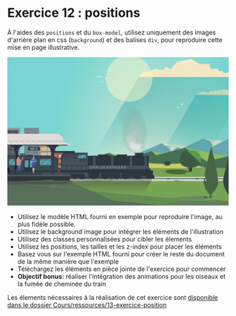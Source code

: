 # Exercice 12 : positions

À l'aides des `positions` et du `box-model`, utilisez uniquement des images d'arrière plan en css (`background`) et des balises `div`, pour reproduire cette mise en page illustrative.

![Mise en page à reproduire](../ressources/13-exercice-position/exercice-train.jpg)

- Utilisez le modèle HTML fourni en exemple pour reproduire l'image, au plus fidèle possible.
- Utilisez le background image pour intégrer les éléments de l'illustration
- Utilisez des classes personnalisées pour cibler les élements
- Utilisez les positions, les tailles et les z-index pour placer les éléments
- Basez vous sur l'exemple HTML fourni pour créer le reste du document de la même manière que l'exemple
- Téléchargez les éléments en pièce jointe de l'exercice pour commencer
- **Objectif bonus:** réaliser l'intégration des animations pour les oiseaux et la fumée de cheminée du train

Les élements nécessaires à la réalisation de cet exercice sont [disponible dans le dossier Cours/ressources/13-exercice-position](../ressources/13-exercice-position/)
